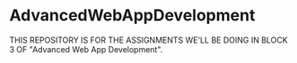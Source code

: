 # AdvancedWebAppDevelopment

THIS REPOSITORY IS FOR THE ASSIGNMENTS WE'LL BE DOING IN BLOCK 3 OF "Advanced Web App Development".
